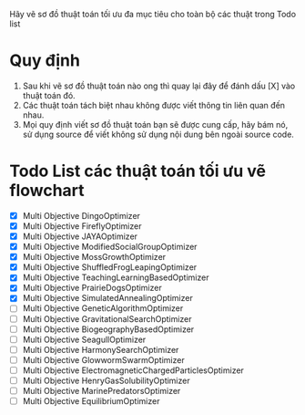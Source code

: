 Hãy vẽ sơ đồ thuật toán tối ưu đa mục tiêu cho toàn bộ các thuật trong Todo list

# Quy định 
1. Sau khi vẽ sơ đồ thuật toán nào  ong thì quay lại đây để đánh dấu [X] vào thuật toán đó.
2. Các thuật toán tách biệt nhau không được viết thông tin liên quan đến nhau. 
3. Mọi quy định viết sơ đồ thuật toán bạn sẽ được cung cấp, hãy bám nó, sử dụng source để viết không sử dụng nội dung bên ngoài source code. 

# Todo List các thuật toán tối ưu vẽ flowchart
- [X] Multi Objective DingoOptimizer
- [X] Multi Objective FireflyOptimizer
- [X] Multi Objective JAYAOptimizer
- [X] Multi Objective ModifiedSocialGroupOptimizer
- [X] Multi Objective MossGrowthOptimizer
- [X] Multi Objective ShuffledFrogLeapingOptimizer
- [X] Multi Objective TeachingLearningBasedOptimizer
- [X] Multi Objective PrairieDogsOptimizer
- [X] Multi Objective SimulatedAnnealingOptimizer
- [ ] Multi Objective GeneticAlgorithmOptimizer
- [ ] Multi Objective GravitationalSearchOptimizer
- [ ] Multi Objective BiogeographyBasedOptimizer
- [ ] Multi Objective SeagullOptimizer
- [ ] Multi Objective HarmonySearchOptimizer
- [ ] Multi Objective GlowwormSwarmOptimizer
- [ ] Multi Objective ElectromagneticChargedParticlesOptimizer
- [ ] Multi Objective HenryGasSolubilityOptimizer
- [ ] Multi Objective MarinePredatorsOptimizer
- [ ] Multi Objective EquilibriumOptimizer
